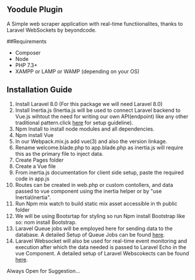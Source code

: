 ## Yoodule Plugin
A Simple web scraper application with real-time functiionalites, thanks to Laravel WebSockets by beyondcode.

##Requirements
<ul>
<li>Composer</li>
<li>Node</li>
<li>PHP 7.3+</li>
<li>XAMPP or LAMP or WAMP (depending on your OS)</li>
</ul>

## Installation Guide
1.  Install Laravel 8.0 (For this package we will need Laravel 8.0)
2.  Install Inertia.js (Inertia.js will be used to connect Laravel backend to Vue.js wihtout the need for writing our own API(endpoint) like any other traditional           pattern.click <a href="https://inertiajs.com">here</a> for setup guideline).
3.  Npm Install to install node modules and all dependencies.
4.  Npm install Vue
5.  In our Webpack.mix.js add vue(3) and also the version linkage.
6.  Rename welcome.blade.php to app.blade.php as inertia.js will require this as the primary file to inject data.
7.  Create Pages folder 
8.  Create a Vue file
9.  From inertia.js documentation for client side setup, paste the required code in app.js
10.  Routes can be created in web.php or custom contollers, and data passed to vue component using the inertia helper or by "use Inertia\Inertia".
11.  Run Npm mix watch to build static mix asset accessible in th public folder
12.  We will be using Bootsrtap for styling so run Npm install Bootstrap like so: nom install Bootstrap.
13.  Laravel Queue jobs will be employed here for sending data to the database. A detailed Setup of Queue Jobs can be found <a href="https://beyondco.de/docs/laravel-websockets/getting-started/introduction">here</a>.
14.  Laravel Websocket will also be used for real-time event monitoring and execution after which the data needed is passed to Laravel Echo in the vue Component. A detailed setup of Laravel Webscokects can be found <a href="https://laravel.com/docs/8.x/queues">here</a>.

<p>Always Open for Suggestion...</p>
